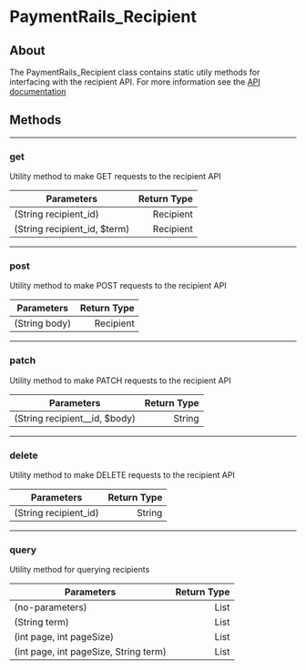 # PaymentRails_Recipient

## About
The PaymentRails_Recipient class contains static utily methods for interfacing with the recipient API. For more information see the [API documentation](http://docs.paymentrails.com/#recipients)

## **Methods**
---
### **get**
Utility method to make GET requests to the recipient API

Parameters | Return Type
---| ---:
(String recipient_id) | Recipient
(String recipient_id, $term) | Recipient


---
### **post**
Utility method to make POST requests to the recipient API

Parameters | Return Type
--- | ---:
(String body) | Recipient

---
### **patch**
Utility method to make PATCH requests to the recipient API

Parameters | Return Type
--- | ---:
(String recipient__id, $body) | String

---
### **delete**
Utility method to make DELETE requests to the recipient API

Parameters | Return Type
--- | ---:
(String recipient_id) | String

---
### **query**
Utility method for querying recipients

Parameters | Return Type
--- | ---:
(no-parameters) | List<Recipient>
(String term) | List<Recipient>
(int page, int pageSize) | List<Recipient>
(int page, int pageSize, String term) | List<Recipient>